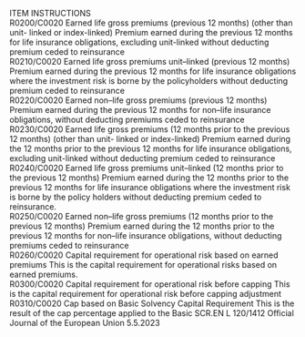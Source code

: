  
ITEM  INSTRUCTIONS  
R0200/C0020  Earned life gross 
premiums (previous 12 
months) (other than unit- 
linked or index-linked)  Premium earned during the previous 12 months for life insurance obligations, 
excluding unit-linked without deducting premium ceded to reinsurance  
R0210/C0020  Earned life gross 
premiums unit–linked 
(previous 12 months)  Premium earned during the previous 12 months for life insurance obligations where the 
investment risk is borne by the policyholders without deducting premium ceded to 
reinsurance  
R0220/C0020  Earned non–life gross 
premiums (previous 12 
months)  Premium earned during the previous 12 months for non–life insurance obligations, 
without deducting premiums ceded to reinsurance  
R0230/C0020  Earned life gross 
premiums (12 months 
prior to the previous 12 
months) (other than unit- 
linked or index-linked)  Premium earned during the 12 months prior to the previous 12 months for life 
insurance obligations, excluding unit-linked without deducting premium ceded to 
reinsurance  
R0240/C0020  Earned life gross 
premiums unit–linked 
(12 months prior to the 
previous 12 months)  Premium earned during the 12 months prior to the previous 12 months for life 
insurance obligations where the investment risk is borne by the policy holders 
without deducting premium ceded to reinsurance.  
R0250/C0020  Earned non–life gross 
premiums (12 months 
prior to the previous 12 
months)  Premium earned during the 12 months prior to the previous 12 months for non–life 
insurance obligations, without deducting premiums ceded to reinsurance  
R0260/C0020  Capital requirement for 
operational risk based on 
earned premiums  This is the capital requirement for operational risks based on earned premiums.  
R0300/C0020  Capital requirement for 
operational risk before 
capping  This is the capital requirement for operational risk before capping adjustment  
R0310/C0020  Cap based on Basic 
Solvency Capital 
Requirement  This is the result of the cap percentage applied to the Basic SCR.EN  L 120/1412 Official Journal of the European Union 5.5.2023